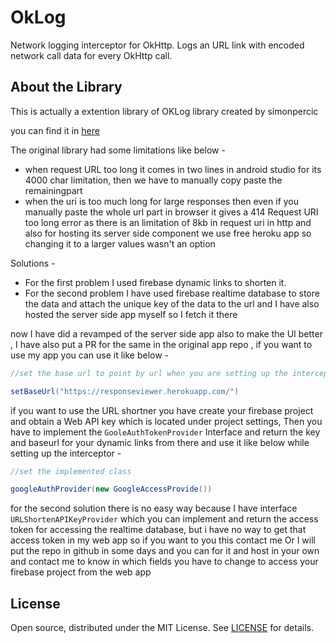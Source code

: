 # OkLog 
Network logging interceptor for OkHttp. 
Logs an URL link with encoded network call data for every OkHttp call.

## About the Library
This is actually a extention library of OKLog library created by simonpercic

you can find it in [here](https://github.com/simonpercic/OkLog)

The original library had some limitations like below - 

- when request URL too long it comes in two lines in android studio for its 4000 char limitation, then we have to manually copy paste the remainingpart
- when the uri is too much long for large responses then even if you manually paste the whole url part in browser it gives a 414 Request URI too long error as 
there is an limitation of 8kb in request uri in http and also for hosting its server side component we use free heroku app so changing it to a larger values wasn't an option

Solutions - 

- For the first problem I used firebase dynamic links to shorten it.
- For the second problem I have used firebase realtime database to store the data and attach the unique key of the data to the url and I have also hosted the server side app myself so I fetch it there

now I have did a revamped of the server side app also to make the UI better ,  I have also put a PR for the same in the original app repo , if you want to use my app you can use it like below - 

```java
//set the base url to point by url when you are setting up the interceptor

setBaseUrl("https://responseviewer.herokuapp.com/")

```

if you want to use the URL shortner you have create your firebase project and obtain a Web API key which is  located under project settings,
Then you have to implement the `GooleAuthTokenProvider` Interface and return the key and baseurl for your dynamic links from there and use it like below while setting up the interceptor - 

```java
//set the implemented class

googleAuthProvider(new GoogleAccessProvide())

```

for the second solution there is no easy way because I have interface `URLShortenAPIKeyProvider` which you can implement and return the access token for accessing the realtime database, but i have no way to get that access token in my web app so if you want to you this contact me
Or I will put the repo in github in some days and you can for it and host in your own and contact me to know in which fields you have to change to access your firebase project from the web app


## License
Open source, distributed under the MIT License. See [LICENSE](LICENSE) for details.
